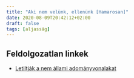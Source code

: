 ```yaml
---
title: "Aki nem velünk, ellenünk [Hamarosan]"
date: 2020-08-09T20:42:12+02:00
draft: false
tags: [aljasság]
---
```


## Feldolgozatlan linkek

- [Letiltják a nem állami adományvonalakat](https://hvg.hu/gazdasag/20130606_Letiltjak_a_nem_allami_adomanyvonalakat)
